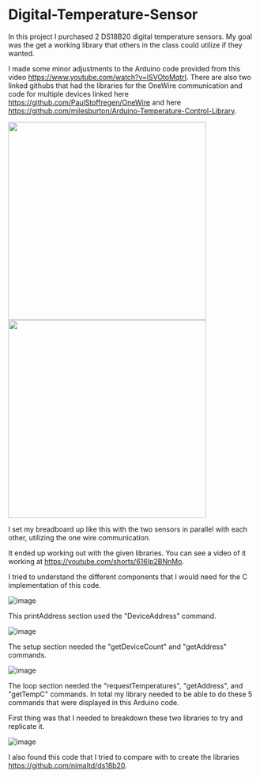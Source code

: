 # Digital-Temperature-Sensor

In this project I purchased 2 DS18B20 digital temperature sensors.
  My goal was the get a working library that others in the class could utilize if they wanted.


I made some minor adjustments to the Arduino code provided from this video https://www.youtube.com/watch?v=lSVOtoMqtrI.
  There are also two linked githubs that had the libraries for the OneWire communication and code for multiple devices linked here https://github.com/PaulStoffregen/OneWire and here https://github.com/milesburton/Arduino-Temperature-Control-Library.


<p float="left">
  <img src="https://user-images.githubusercontent.com/95442814/229376661-9f7f2b3c-a889-47da-b8e3-02390ab8a558.png" width="400" />
  <img src="https://user-images.githubusercontent.com/95442814/229376677-852dcbc5-eea4-44bc-982f-53aeb9246b6b.png" width="400" /> 
</p>

I set my breadboard up like this with the two sensors in parallel with each other, utilizing the one wire communication.

It ended up working out with the given libraries.  You can see a video of it working at https://youtube.com/shorts/616Ip2BNnMo.

I tried to understand the different components that I would need for the C implementation of this code.

![image](https://user-images.githubusercontent.com/95442814/229375109-04f74d54-d500-40b4-9efc-6fd53d1627ff.png)

This printAddress section used the "DeviceAddress" command.  

![image](https://user-images.githubusercontent.com/95442814/229375896-31785a0c-dd0f-45e2-80b7-ffe8b00239bf.png)

The setup section needed the "getDeviceCount" and "getAddress" commands.

![image](https://user-images.githubusercontent.com/95442814/229376118-070290d9-27db-4ab9-ae7a-30fab47467d7.png)

The loop section needed the "requestTemperatures", "getAddress", and "getTempC" commands.
In total my library needed to be able to do these 5 commands that were displayed in this Arduino code.


First thing was that I needed to breakdown these two libraries to try and replicate it.

![image](https://user-images.githubusercontent.com/95442814/229374981-46fb83f5-81c8-47ca-8071-1c72ead2e957.png)

I also found this code that I tried to compare with to create the libraries https://github.com/nimaltd/ds18b20.
